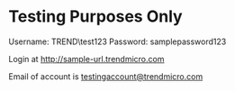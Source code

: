   
# Testing Purposes Only

Username: TREND\test123
Password: samplepassword123

Login at http://sample-url.trendmicro.com

Email of account is testingaccount@trendmicro.com
